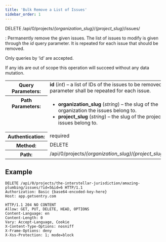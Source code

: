 ```yaml
---
title: 'Bulk Remove a List of Issues'
sidebar_order: 1
---
```


DELETE /api/0/projects/_{organization_slug}_/_{project_slug}_/issues/

: Permanently remove the given issues. The list of issues to modify is given through the _id_ query parameter. It is repeated for each issue that should be removed.

  Only queries by ‘id’ are accepted.

  If any ids are out of scope this operation will succeed without any data mutation.

  <table class="table"><tbody valign="top"><tr><th>Query Parameters:</th><td><strong>id</strong> (<em>int</em>) – a list of IDs of the issues to be removed. This parameter shall be repeated for each issue.</td></tr><tr><th>Path Parameters:</th><td><ul><li><strong>organization_slug</strong> (<em>string</em>) – the slug of the organization the issues belong to.</li><li><strong>project_slug</strong> (<em>string</em>) – the slug of the project the issues belong to.</li></ul></td></tr><tr><th>Authentication:</th><td>required</td></tr><tr><th>Method:</th><td>DELETE</td></tr><tr><th>Path:</th><td>/api/0/projects/<em>{organization_slug}</em>/<em>{project_slug}</em>/issues/</td></tr></tbody></table>

## Example

```http
DELETE /api/0/projects/the-interstellar-jurisdiction/amazing-plumbing/issues/?id=5&id=6 HTTP/1.1
Authorization: Basic {base64-encoded-key-here}
Host: app.getsentry.com
```

```http
HTTP/1.1 204 NO CONTENT
Allow: GET, PUT, DELETE, HEAD, OPTIONS
Content-Language: en
Content-Length: 0
Vary: Accept-Language, Cookie
X-Content-Type-Options: nosniff
X-Frame-Options: deny
X-Xss-Protection: 1; mode=block
```
